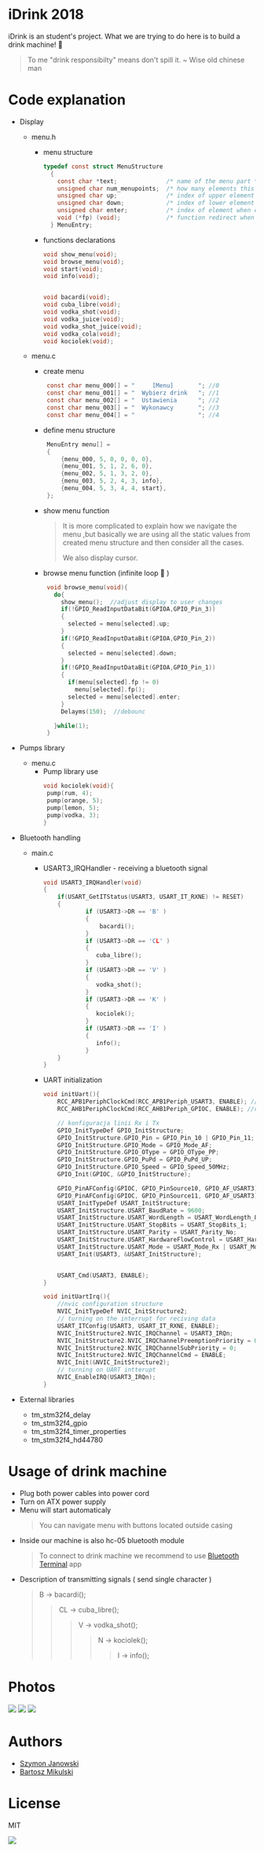 # iDrink 2018

iDrink is an student's project. 
What we are trying to do here is to build a drink machine! :tropical_drink:

> To me "drink responsibilty" means don't spill it.
~ Wise old chinese man

# Code explanation
- Display
  * menu.h
    + menu structure
    
      ```c
      typedef const struct MenuStructure
        {
          const char *text;              /* name of the menu part */
          unsigned char num_menupoints;  /* how many elements this menu part has */
          unsigned char up;              /* index of upper element */
          unsigned char down;            /* index of lower element */
          unsigned char enter;           /* index of element when clicked */
          void (*fp) (void);             /* function redirect when clicked */
        } MenuEntry; 
      ```    
    + functions declarations
      ```c
      void show_menu(void);
      void browse_menu(void);
      void start(void);
      void info(void);


      void bacardi(void);
      void cuba_libre(void);
      void vodka_shot(void);
      void vodka_juice(void);
      void vodka_shot_juice(void);
      void vodka_cola(void);
      void kociolek(void);
      ``` 
   * menu.c
     + create menu
       ```c
        const char menu_000[] = "     [Menu]       "; //0
        const char menu_001[] = "  Wybierz drink   "; //1
        const char menu_002[] = "  Ustawienia      "; //2
        const char menu_003[] = "  Wykonawcy       "; //3
        const char menu_004[] = "                  "; //4
       ``` 
     + define menu structure
       ```c
        MenuEntry menu[] =
        {
            {menu_000, 5, 0, 0, 0, 0},
            {menu_001, 5, 1, 2, 6, 0},
            {menu_002, 5, 1, 3, 2, 0},
            {menu_003, 5, 2, 4, 3, info},
            {menu_004, 5, 3, 4, 4, start},                
        }; 
       ``` 
     + show menu function 
         > It is more complicated to explain how we navigate the menu ,but
         > basically we are using all the static values from created menu structure
         > and then consider all the cases.
         > 
         > We also display cursor.
         
     + browse menu function (infinite loop :arrows_counterclockwise: )
       ```c
        void browse_menu(void){
          do{
            show_menu();  //adjust display to user changes
            if(!GPIO_ReadInputDataBit(GPIOA,GPIO_Pin_3))
            {
              selected = menu[selected].up;
            }
            if(!GPIO_ReadInputDataBit(GPIOA,GPIO_Pin_2))
            {
              selected = menu[selected].down;
            }
            if(!GPIO_ReadInputDataBit(GPIOA,GPIO_Pin_1))
            {
              if(menu[selected].fp != 0)
                menu[selected].fp();
              selected = menu[selected].enter;
            }
            Delayms(150);  //debounc

          }while(1);
        }
       ``` 


- Pumps library
   * menu.c
     + Pump library use
       ```c
       void kociolek(void){
        pump(rum, 4);
        pump(orange, 5);
        pump(lemon, 5);
        pump(vodka, 3);
       }
       ``` 

- Bluetooth handling
  * main.c
    + USART3_IRQHandler - receiving a bluetooth signal
    
      ```c
      void USART3_IRQHandler(void)
      {
          if(USART_GetITStatus(USART3, USART_IT_RXNE) != RESET)
          {
                  if (USART3->DR == 'B' )
                  {
                      bacardi();
                  }
                  if (USART3->DR == 'CL' )
                  {
                     cuba_libre();
                  }
                  if (USART3->DR == 'V' )
                  {
                     vodka_shot();
                  }
                  if (USART3->DR == 'K' )
                  {
                     kociolek();
                  }
                  if (USART3->DR == 'I' )
                  {
                     info();
                  }
          }
      }
      ```  
    + UART initialization
    
      ```c
      void initUart(){
          RCC_APB1PeriphClockCmd(RCC_APB1Periph_USART3, ENABLE); //uart
          RCC_AHB1PeriphClockCmd(RCC_AHB1Periph_GPIOC, ENABLE); //rxd txd

          // konfiguracja linii Rx i Tx
          GPIO_InitTypeDef GPIO_InitStructure;
          GPIO_InitStructure.GPIO_Pin = GPIO_Pin_10 | GPIO_Pin_11;
          GPIO_InitStructure.GPIO_Mode = GPIO_Mode_AF;
          GPIO_InitStructure.GPIO_OType = GPIO_OType_PP;
          GPIO_InitStructure.GPIO_PuPd = GPIO_PuPd_UP;
          GPIO_InitStructure.GPIO_Speed = GPIO_Speed_50MHz;
          GPIO_Init(GPIOC, &GPIO_InitStructure);

          GPIO_PinAFConfig(GPIOC, GPIO_PinSource10, GPIO_AF_USART3);
          GPIO_PinAFConfig(GPIOC, GPIO_PinSource11, GPIO_AF_USART3);
          USART_InitTypeDef USART_InitStructure;
          USART_InitStructure.USART_BaudRate = 9600;
          USART_InitStructure.USART_WordLength = USART_WordLength_8b;
          USART_InitStructure.USART_StopBits = USART_StopBits_1;
          USART_InitStructure.USART_Parity = USART_Parity_No;
          USART_InitStructure.USART_HardwareFlowControl = USART_HardwareFlowControl_None;
          USART_InitStructure.USART_Mode = USART_Mode_Rx | USART_Mode_Tx;
          USART_Init(USART3, &USART_InitStructure);


          USART_Cmd(USART3, ENABLE);
      }

      void initUartIrq(){
          //nvic configuration structure
          NVIC_InitTypeDef NVIC_InitStructure2;
          // turning on the interrupt for reciving data
          USART_ITConfig(USART3, USART_IT_RXNE, ENABLE);
          NVIC_InitStructure2.NVIC_IRQChannel = USART3_IRQn;
          NVIC_InitStructure2.NVIC_IRQChannelPreemptionPriority = 0;
          NVIC_InitStructure2.NVIC_IRQChannelSubPriority = 0;
          NVIC_InitStructure2.NVIC_IRQChannelCmd = ENABLE;
          NVIC_Init(&NVIC_InitStructure2);
          // turning on UART intterupt
          NVIC_EnableIRQ(USART3_IRQn);
      }
      ```  

- External libraries
  * tm_stm32f4_delay
  * tm_stm32f4_gpio
  * tm_stm32f4_timer_properties
  * tm_stm32f4_hd44780

# Usage of drink machine
  * Plug both power cables into power cord
  * Turn on ATX power supply
  * Menu will start automaticaly
    > You can navigate menu with buttons located outside casing
  * Inside our machine is also hc-05 bluetooth module
    > To connect to drink machine we recommend to use [Bluetooth Terminal](https://play.google.com/store/apps/details?id=com.dev.aproschenko.bluetoothterminal) app 
  * Description of transmitting signals ( send single character )
    > B -> bacardi();
    >> CL -> cuba_libre();
    >>> V -> vodka_shot();
    >>>> N -> kociolek();
    >>>>> I -> info();

# Photos
![](https://i.imgur.com/nJXl1RL.jpg) 
![](https://i.imgur.com/CleiBFQ.jpg) 
![](https://i.imgur.com/ykVvEBY.jpg) 

# Authors
- [Szymon Janowski](https://github.com/sleter)
- [Bartosz Mikulski](https://github.com/bartmiki)

# License
MIT

![](http://eduroam.put.poznan.pl/images/put3_logo.png) 

